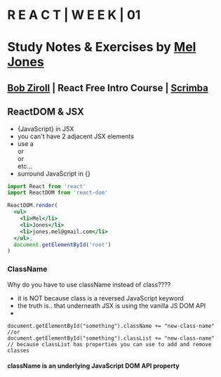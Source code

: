 # R E A C T | W E E K | 01

# Study Notes & Exercises by [Mel Jones](https://twitter.com/_moodybones)

## [Bob Ziroll](https://twitter.com/bobziroll) | React Free Intro Course | [Scrimba](https://scrimba.com/course/glearnreact)

## ReactDOM & JSX

- {JavaScript} in JSX
- you can't have 2 adjacent JSX elements
- use a <div> or <section> or <article> etc...
- surround JavaScript in {}

```jsx
import React from 'react'
import ReactDOM from 'react-dom'

ReactDOM.render(
  <ul>
    <li>Mel</li>
    <li>Jones</li>
    <li>jones.mel@gmail.com</li>
  </ul>,
  document.getElementById('root')
)
```

### ClassName

Why do you have to use className instead of class????

- it is NOT because class is a reversed JavaScript keyword
- the truth is.. that underneath JSX is using the vanilla JS DOM API
-

```
document.getElementById("something").className += "new-class-name"
//or
document.getElementById("something").classList += "new-class-name"
// because classList has properties you can use to add and remove classes
```

#### className is an underlying JavaScript DOM API property

